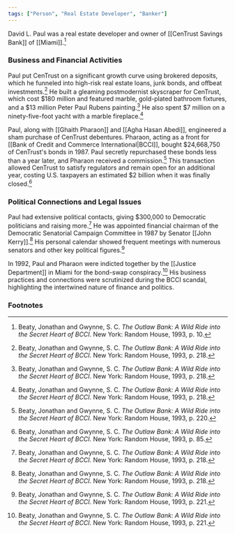 ```yaml
---
tags: ["Person", "Real Estate Developer", "Banker"]
---
```

David L. Paul was a real estate developer and owner of [[CenTrust Savings Bank]] of [[Miami]].[^1]

### Business and Financial Activities

Paul put CenTrust on a significant growth curve using brokered deposits, which he funneled into high-risk real estate loans, junk bonds, and offbeat investments.[^2] He built a gleaming postmodernist skyscraper for CenTrust, which cost $180 million and featured marble, gold-plated bathroom fixtures, and a $13 million Peter Paul Rubens painting.[^3] He also spent $7 million on a ninety-five-foot yacht with a marble fireplace.[^4]

Paul, along with [[Ghaith Pharaon]] and [[Agha Hasan Abedi]], engineered a sham purchase of CenTrust debentures. Pharaon, acting as a front for [[Bank of Credit and Commerce International|BCCI]], bought $24,668,750 of CenTrust's bonds in 1987. Paul secretly repurchased these bonds less than a year later, and Pharaon received a commission.[^5] This transaction allowed CenTrust to satisfy regulators and remain open for an additional year, costing U.S. taxpayers an estimated $2 billion when it was finally closed.[^6]

### Political Connections and Legal Issues

Paul had extensive political contacts, giving $300,000 to Democratic politicians and raising more.[^7] He was appointed financial chairman of the Democratic Senatorial Campaign Committee in 1987 by Senator [[John Kerry]].[^8] His personal calendar showed frequent meetings with numerous senators and other key political figures.[^9]

In 1992, Paul and Pharaon were indicted together by the [[Justice Department]] in Miami for the bond-swap conspiracy.[^10] His business practices and connections were scrutinized during the BCCI scandal, highlighting the intertwined nature of finance and politics.

### Footnotes

[^1]: Beaty, Jonathan and Gwynne, S. C. *The Outlaw Bank: A Wild Ride into the Secret Heart of BCCI*. New York: Random House, 1993, p. 10.
[^2]: Beaty, Jonathan and Gwynne, S. C. *The Outlaw Bank: A Wild Ride into the Secret Heart of BCCI*. New York: Random House, 1993, p. 218.
[^3]: Beaty, Jonathan and Gwynne, S. C. *The Outlaw Bank: A Wild Ride into the Secret Heart of BCCI*. New York: Random House, 1993, p. 218.
[^4]: Beaty, Jonathan and Gwynne, S. C. *The Outlaw Bank: A Wild Ride into the Secret Heart of BCCI*. New York: Random House, 1993, p. 218.
[^5]: Beaty, Jonathan and Gwynne, S. C. *The Outlaw Bank: A Wild Ride into the Secret Heart of BCCI*. New York: Random House, 1993, p. 220.
[^6]: Beaty, Jonathan and Gwynne, S. C. *The Outlaw Bank: A Wild Ride into the Secret Heart of BCCI*. New York: Random House, 1993, p. 85.
[^7]: Beaty, Jonathan and Gwynne, S. C. *The Outlaw Bank: A Wild Ride into the Secret Heart of BCCI*. New York: Random House, 1993, p. 218.
[^8]: Beaty, Jonathan and Gwynne, S. C. *The Outlaw Bank: A Wild Ride into the Secret Heart of BCCI*. New York: Random House, 1993, p. 218.
[^9]: Beaty, Jonathan and Gwynne, S. C. *The Outlaw Bank: A Wild Ride into the Secret Heart of BCCI*. New York: Random House, 1993, p. 221.
[^10]: Beaty, Jonathan and Gwynne, S. C. *The Outlaw Bank: A Wild Ride into the Secret Heart of BCCI*. New York: Random House, 1993, p. 221.
